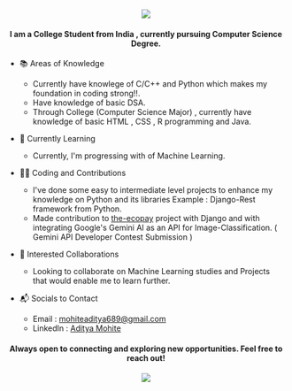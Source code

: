 <h1 align='center'>
   <img src="https://readme-typing-svg.demolab.com/?font=Fira+Code&color=FFFFFF&lines=Hi+there!👋+I+am+Aditya+Mohite"> 
</h1>

<h4 align='center'> 
   I am a College Student from India , currently pursuing Computer Science Degree.
</h4> 

* 📚 Areas of Knowledge
     - Currently have knowlege of C/C++ and Python which makes my foundation in coding strong!!.
     - Have knowledge of basic DSA.
     - Through College (Computer Science Major) , currently have knowledge of basic HTML , CSS , R programming and Java.

* 🌱 Currently Learning
     - Currently, I'm progressing with of Machine Learning.
  
* 🧑‍💻 Coding and Contributions
     - I've done some easy to intermediate level projects to enhance my knowledge on Python and its libraries Example : Django-Rest framework from Python.
     - Made contribution to [the-ecopay](https://github.com/the-ecopay) project with Django and with integrating Google's Gemini AI as an API for Image-Classification. ( Gemini API Developer Contest Submission )
  
* 👯 Interested Collaborations
     - Looking to collaborate on Machine Learning studies and Projects that would enable me to learn further.

*  📬 Socials to Contact
     -  Email : mohiteaditya689@gmail.com
     -  LinkedIn : [Aditya Mohite](https://www.linkedin.com/in/aditya-mohite-b77188326/)


<h4 align='center' > 
   Always open to connecting and exploring new opportunities. Feel free to reach out!
</h4>

<p align='center'>
   <img src="https://readme-typing-svg.demolab.com/?font=Fira+Code&color=FFFFFF&lines=Thanks+for+stopping+by!+👍 "> 
</p>

